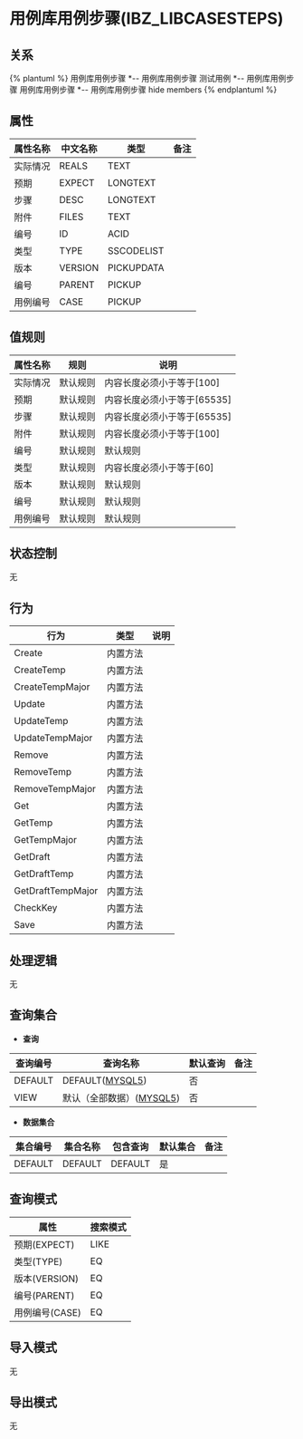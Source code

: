 # 用例库用例步骤(IBZ_LIBCASESTEPS)

  

## 关系
{% plantuml %}
用例库用例步骤 *-- 用例库用例步骤 
测试用例 *-- 用例库用例步骤 
用例库用例步骤 *-- 用例库用例步骤 
hide members
{% endplantuml %}

## 属性

| 属性名称        |    中文名称    | 类型     |  备注  |
| --------   |------------| -----   |  -------- | 
|实际情况|REALS|TEXT|&nbsp;|
|预期|EXPECT|LONGTEXT|&nbsp;|
|步骤|DESC|LONGTEXT|&nbsp;|
|附件|FILES|TEXT|&nbsp;|
|编号|ID|ACID|&nbsp;|
|类型|TYPE|SSCODELIST|&nbsp;|
|版本|VERSION|PICKUPDATA|&nbsp;|
|编号|PARENT|PICKUP|&nbsp;|
|用例编号|CASE|PICKUP|&nbsp;|

## 值规则
| 属性名称    | 规则    |  说明  |
| --------   |------------| ----- | 
|实际情况|默认规则|内容长度必须小于等于[100]|
|预期|默认规则|内容长度必须小于等于[65535]|
|步骤|默认规则|内容长度必须小于等于[65535]|
|附件|默认规则|内容长度必须小于等于[100]|
|编号|默认规则|默认规则|
|类型|默认规则|内容长度必须小于等于[60]|
|版本|默认规则|默认规则|
|编号|默认规则|默认规则|
|用例编号|默认规则|默认规则|

## 状态控制

无


## 行为
| 行为    | 类型    |  说明  |
| --------   |------------| ----- | 
|Create|内置方法|&nbsp;|
|CreateTemp|内置方法|&nbsp;|
|CreateTempMajor|内置方法|&nbsp;|
|Update|内置方法|&nbsp;|
|UpdateTemp|内置方法|&nbsp;|
|UpdateTempMajor|内置方法|&nbsp;|
|Remove|内置方法|&nbsp;|
|RemoveTemp|内置方法|&nbsp;|
|RemoveTempMajor|内置方法|&nbsp;|
|Get|内置方法|&nbsp;|
|GetTemp|内置方法|&nbsp;|
|GetTempMajor|内置方法|&nbsp;|
|GetDraft|内置方法|&nbsp;|
|GetDraftTemp|内置方法|&nbsp;|
|GetDraftTempMajor|内置方法|&nbsp;|
|CheckKey|内置方法|&nbsp;|
|Save|内置方法|&nbsp;|

## 处理逻辑
无

## 查询集合

* **查询**

| 查询编号 | 查询名称       | 默认查询 |   备注|
| --------  | --------   | --------   | ----- |
|DEFAULT|DEFAULT([MYSQL5](../../appendix/query_MYSQL5.md#IbzLibCaseSteps_Default))|否|&nbsp;|
|VIEW|默认（全部数据）([MYSQL5](../../appendix/query_MYSQL5.md#IbzLibCaseSteps_View))|否|&nbsp;|

* **数据集合**

| 集合编号 | 集合名称   |  包含查询  | 默认集合 |   备注|
| --------  | --------   | -------- | --------   | ----- |
|DEFAULT|DEFAULT|DEFAULT|是|&nbsp;|

## 查询模式
| 属性      |    搜索模式     |
| --------   |------------|
|预期(EXPECT)|LIKE|
|类型(TYPE)|EQ|
|版本(VERSION)|EQ|
|编号(PARENT)|EQ|
|用例编号(CASE)|EQ|

## 导入模式
无


## 导出模式
无
